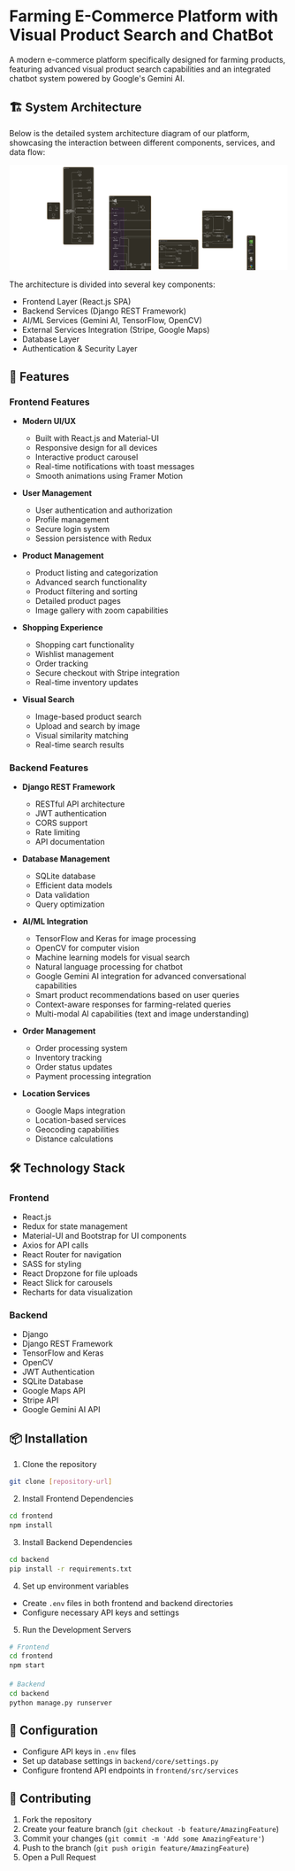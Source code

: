 # Farming E-Commerce Platform with Visual Product Search and ChatBot

A modern e-commerce platform specifically designed for farming products, featuring advanced visual product search capabilities and an integrated chatbot system powered by Google's Gemini AI.

## 🏗️ System Architecture

Below is the detailed system architecture diagram of our platform, showcasing the interaction between different components, services, and data flow:

![System Architecture Diagram](./Architecture-Diagram.png)

The architecture is divided into several key components:

- Frontend Layer (React.js SPA)
- Backend Services (Django REST Framework)
- AI/ML Services (Gemini AI, TensorFlow, OpenCV)
- External Services Integration (Stripe, Google Maps)
- Database Layer
- Authentication & Security Layer

## 🚀 Features

### Frontend Features

- **Modern UI/UX**

  - Built with React.js and Material-UI
  - Responsive design for all devices
  - Interactive product carousel
  - Real-time notifications with toast messages
  - Smooth animations using Framer Motion

- **User Management**

  - User authentication and authorization
  - Profile management
  - Secure login system
  - Session persistence with Redux

- **Product Management**

  - Product listing and categorization
  - Advanced search functionality
  - Product filtering and sorting
  - Detailed product pages
  - Image gallery with zoom capabilities

- **Shopping Experience**

  - Shopping cart functionality
  - Wishlist management
  - Order tracking
  - Secure checkout with Stripe integration
  - Real-time inventory updates

- **Visual Search**
  - Image-based product search
  - Upload and search by image
  - Visual similarity matching
  - Real-time search results

### Backend Features

- **Django REST Framework**

  - RESTful API architecture
  - JWT authentication
  - CORS support
  - Rate limiting
  - API documentation

- **Database Management**

  - SQLite database
  - Efficient data models
  - Data validation
  - Query optimization

- **AI/ML Integration**

  - TensorFlow and Keras for image processing
  - OpenCV for computer vision
  - Machine learning models for visual search
  - Natural language processing for chatbot
  - Google Gemini AI integration for advanced conversational capabilities
  - Smart product recommendations based on user queries
  - Context-aware responses for farming-related queries
  - Multi-modal AI capabilities (text and image understanding)

- **Order Management**

  - Order processing system
  - Inventory tracking
  - Order status updates
  - Payment processing integration

- **Location Services**
  - Google Maps integration
  - Location-based services
  - Geocoding capabilities
  - Distance calculations

## 🛠️ Technology Stack

### Frontend

- React.js
- Redux for state management
- Material-UI and Bootstrap for UI components
- Axios for API calls
- React Router for navigation
- SASS for styling
- React Dropzone for file uploads
- React Slick for carousels
- Recharts for data visualization

### Backend

- Django
- Django REST Framework
- TensorFlow and Keras
- OpenCV
- JWT Authentication
- SQLite Database
- Google Maps API
- Stripe API
- Google Gemini AI API

## 📦 Installation

1. Clone the repository

```bash
git clone [repository-url]
```

2. Install Frontend Dependencies

```bash
cd frontend
npm install
```

3. Install Backend Dependencies

```bash
cd backend
pip install -r requirements.txt
```

4. Set up environment variables

- Create `.env` files in both frontend and backend directories
- Configure necessary API keys and settings

5. Run the Development Servers

```bash
# Frontend
cd frontend
npm start

# Backend
cd backend
python manage.py runserver
```

## 🔧 Configuration

- Configure API keys in `.env` files
- Set up database settings in `backend/core/settings.py`
- Configure frontend API endpoints in `frontend/src/services`

## 🤝 Contributing

1. Fork the repository
2. Create your feature branch (`git checkout -b feature/AmazingFeature`)
3. Commit your changes (`git commit -m 'Add some AmazingFeature'`)
4. Push to the branch (`git push origin feature/AmazingFeature`)
5. Open a Pull Request

